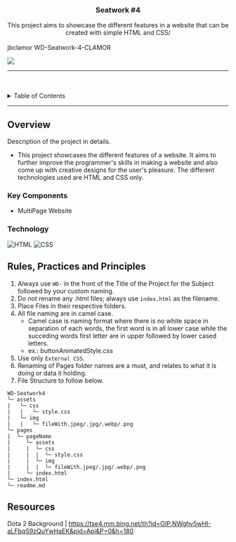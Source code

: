 <a name="readme-top">

<br/>

<br />
<div align="center">
  <a href="https://github.com/jbclamor">
  <!-- TODO: If you want to add logo or banner you can add it here -->
  </a>
<!-- TODO: Change Title to the name of the title of your Project -->
  <h3 align="center">Seatwork #4</h3>
</div>
<!-- TODO: Make a short description -->
<div align="center">
  This project aims to showcase the different features in a website that can be created with simple HTML and CSS/
</div>

<br />

<!-- TODO: Change the zyx-0314 into your github username  --> jbclamor
<!-- TODO: Change the WD-Template-Project into the same name of your folder --> WD-Seatwork-4-CLAMOR
![](https://visit-counter.vercel.app/counter.png?page=jbclamor/WD-Seatwork-4-CLAMOR)

---

<br />
<br />

<!-- TODO: If you want to add more layers for your readme -->
<details>
  <summary>Table of Contents</summary>
  <ol>
    <li>
      <a href="#overview">Overview</a>
      <ol>
        <li>
          <a href="#key-components">Key Components</a>
        </li>
        <li>
          <a href="#technology">Technology</a>
        </li>
      </ol>
    </li>
    <li>
      <a href="#rule,-practices-and-principles">Rules, Practices and Principles</a>
    </li>
    <li>
      <a href="#resources">Resources</a>
    </li>
  </ol>
</details>

---

## Overview

<!-- TODO: To be changed -->
<!-- The following are just sample -->
Description of the project in details.

- This project showcases the different features of a website. It aims to further improve the programmer's skills in making a website and also come up with creative designs for the user's pleasure. The different
technologies used are HTML and CSS only. 

### Key Components
<!-- TODO: List of Key Components -->
<!-- The following are just sample -->
- MultiPage Website

### Technology
<!-- TODO: List of Technology Used -->
![HTML](https://img.shields.io/badge/HTML-E34F26?style=for-the-badge&logo=html5&logoColor=white)
![CSS](https://img.shields.io/badge/CSS-1572B6?style=for-the-badge&logo=css3&logoColor=white)

## Rules, Practices and Principles
1. Always use `WD-` in the front of the Title of the Project for the Subject followed by your custom naming.
2. Do not rename any .html files; always use `index.html` as the filename.
3. Place Files in their respective folders.
4. All file naming are in camel case.
   - Camel case is naming format where there is no white space in separation of each words, the first word is in all lower case while the succeding words first letter are in upper followed by lower cased letters.
   - ex.: buttonAnimatedStyle.css
5. Use only `External CSS`.
6. Renaming of Pages folder names are a must, and relates to what it is doing or data it holding.
7. File Structure to follow below.

```
WD-Seatwork4
└─ assets
|   └─ css
|   |   └─ style.css
|   └─ img
|   |   └─ fileWith.jpeg/.jpg/.webp/.png
└─ pages
|  └─ pageName
|     └─ assets
|     |  └─ css
|     |  |  └─ style.css
|     |  └─ img
|     |  |  └─ fileWith.jpeg/.jpg/.webp/.png
|     └─ index.html
└─ index.html
└─ readme.md
```

## Resources

<!-- TODO: Add References -->

Dota 2 Background | https://tse4.mm.bing.net/th?id=OIP.NWghv5wHI-aLFbqS9zQuYwHaEK&pid=Api&P=0&h=180

